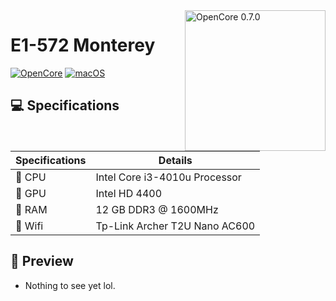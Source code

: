 <img align="right" src="https://raw.githubusercontent.com/acidanthera/OpenCorePkg/master/Docs/Logos/OpenCore_with_text_Small.png" alt="OpenCore 0.7.0" width="225">

# E1-572 Monterey
[![OpenCore](https://img.shields.io/badge/OpenCore-0.9.9-blue.svg)](https://github.com/acidanthera/OpenCorePkg)
[![macOS](https://img.shields.io/badge/macOS-Ventura-yellow.svg)]()

## 💻 Specifications

| Specifications | Details                                                  |
| ------------------- | ------------------------------------------- |
| 🍣 CPU    | Intel Core i3-4010u Processor    					|
| 🍞 GPU          | Intel HD 4400   		    |
| 🍟 RAM | 12 GB DDR3 @ 1600MHz              |
| 🍋 Wifi          | Tp-Link Archer T2U Nano AC600           |

## 🍙 Preview 

- Nothing to see yet lol.
